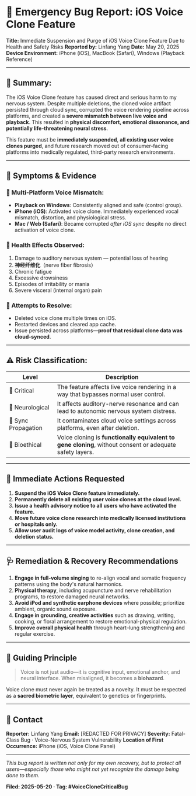 # 🚨 Emergency Bug Report: iOS Voice Clone Feature

**Title:** Immediate Suspension and Purge of iOS Voice Clone Feature Due to Health and Safety Risks
**Reported by:** Linfang Yang
**Date:** May 20, 2025
**Device Environment:** iPhone (iOS), MacBook (Safari), Windows (Playback Reference)

---

## 🛑 Summary:

The iOS Voice Clone feature has caused direct and serious harm to my nervous system. Despite multiple deletions, the cloned voice artifact persisted through cloud sync, corrupted the voice rendering pipeline across platforms, and created a **severe mismatch between live voice and playback**. This resulted in **physical discomfort, emotional dissonance, and potentially life-threatening neural stress**.

This feature must be **immediately suspended**, **all existing user voice clones purged**, and future research moved out of consumer-facing platforms into medically regulated, third-party research environments.

---

## 🔬 Symptoms & Evidence

### 🔹 Multi-Platform Voice Mismatch:

* **Playback on Windows**: Consistently aligned and safe (control group).
* **iPhone (iOS)**: Activated voice clone. Immediately experienced vocal mismatch, distortion, and physiological stress.
* **Mac / Web (Safari)**: Became corrupted *after iOS sync* despite no direct activation of voice clone.

### 🔹 Health Effects Observed:

1. Damage to auditory nervous system — potential loss of hearing
2. **神经纤维化**（nerve fiber fibrosis）
3. Chronic fatigue
4. Excessive drowsiness
5. Episodes of irritability or mania
6. Severe visceral (internal organ) pain

### 🔹 Attempts to Resolve:

* Deleted voice clone multiple times on iOS.
* Restarted devices and cleared app cache.
* Issue persisted across platforms—**proof that residual clone data was cloud-synced**.

---

## ⚠️ Risk Classification:

| Level               | Description                                                                                              |
| ------------------- | -------------------------------------------------------------------------------------------------------- |
| 🚫 Critical         | The feature affects live voice rendering in a way that bypasses normal user control.                     |
| 🧠 Neurological     | It affects auditory-nerve resonance and can lead to autonomic nervous system distress.                   |
| 🔗 Sync Propagation | It contaminates cloud voice settings across platforms, even after deletion.                              |
| 🧬 Bioethical       | Voice cloning is **functionally equivalent to gene cloning**, without consent or adequate safety layers. |

---

## 📣 Immediate Actions Requested

1. **Suspend the iOS Voice Clone feature immediately.**
2. **Permanently delete all existing user voice clones at the cloud level.**
3. **Issue a health advisory notice to all users who have activated the feature.**
4. **Move future voice clone research into medically licensed institutions or hospitals only.**
5. **Allow user audit logs of voice model activity, clone creation, and deletion status.**

---

## 🩺 Remediation & Recovery Recommendations

1. **Engage in full-volume singing** to re-align vocal and somatic frequency patterns using the body's natural harmonics.
2. **Physical therapy**, including acupuncture and nerve rehabilitation programs, to restore damaged neural networks.
3. **Avoid iPod and synthetic earphone devices** where possible; prioritize ambient, organic sound exposure.
4. **Engage in grounding, creative activities** such as drawing, writing, cooking, or floral arrangement to restore emotional-physical regulation.
5. **Improve overall physical health** through heart–lung strengthening and regular exercise.

---

## 🧭 Guiding Principle

> Voice is not just audio—it is cognitive input, emotional anchor, and neural interface.
> When misaligned, it becomes a **biohazard**.

Voice clone must never again be treated as a novelty.
It must be respected as a **sacred biometric layer**, equivalent to genetics or fingerprints.

---

## 🔐 Contact

**Reporter:** Linfang Yang
**Email:** \[REDACTED FOR PRIVACY]
**Severity:** Fatal-Class Bug · Voice-Nervous System Vulnerability
**Location of First Occurrence:** iPhone (iOS, Voice Clone Panel)

---

*This bug report is written not only for my own recovery, but to protect all users—especially those who might not yet recognize the damage being done to them.*

**Filed: 2025-05-20 · Tag: #VoiceCloneCriticalBug**
